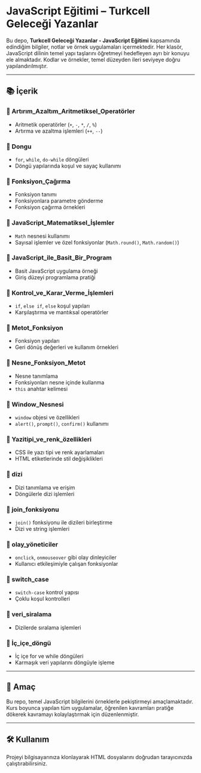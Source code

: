 # JavaScript Eğitimi – Turkcell Geleceği Yazanlar

Bu depo, **Turkcell Geleceği Yazanlar - JavaScript Eğitimi** kapsamında edindiğim bilgiler, notlar ve örnek uygulamaları içermektedir. Her klasör, JavaScript dilinin temel yapı taşlarını öğretmeyi hedefleyen ayrı bir konuyu ele almaktadır. Kodlar ve örnekler, temel düzeyden ileri seviyeye doğru yapılandırılmıştır.

---

## 📚 İçerik

### 📁 Artırım_Azaltım_Aritmetiksel_Operatörler
- Aritmetik operatörler (`+`, `-`, `*`, `/`, `%`)
- Artırma ve azaltma işlemleri (`++`, `--`)

### 📁 Dongu
- `for`, `while`, `do-while` döngüleri
- Döngü yapılarında koşul ve sayaç kullanımı

### 📁 Fonksiyon_Çağırma
- Fonksiyon tanımı
- Fonksiyonlara parametre gönderme
- Fonksiyon çağırma örnekleri

### 📁 JavaScript_Matematiksel_İşlemler
- `Math` nesnesi kullanımı
- Sayısal işlemler ve özel fonksiyonlar (`Math.round()`, `Math.random()`)

### 📁 JavaScript_ile_Basit_Bir_Program
- Basit JavaScript uygulama örneği
- Giriş düzeyi programlama pratiği

### 📁 Kontrol_ve_Karar_Verme_İşlemleri
- `if`, `else if`, `else` koşul yapıları
- Karşılaştırma ve mantıksal operatörler

### 📁 Metot_Fonksiyon
- Fonksiyon yapıları
- Geri dönüş değerleri ve kullanım örnekleri

### 📁 Nesne_Fonksiyon_Metot
- Nesne tanımlama
- Fonksiyonları nesne içinde kullanma
- `this` anahtar kelimesi

### 📁 Window_Nesnesi
- `window` objesi ve özellikleri
- `alert()`, `prompt()`, `confirm()` kullanımı

### 📁 Yazitipi_ve_renk_özellikleri
- CSS ile yazı tipi ve renk ayarlamaları
- HTML etiketlerinde stil değişiklikleri

### 📁 dizi
- Dizi tanımlama ve erişim
- Döngülerle dizi işlemleri

### 📁 join_fonksiyonu
- `join()` fonksiyonu ile dizileri birleştirme
- Dizi ve string işlemleri

### 📁 olay_yöneticiler
- `onclick`, `onmouseover` gibi olay dinleyiciler
- Kullanıcı etkileşimiyle çalışan fonksiyonlar

### 📁 switch_case
- `switch-case` kontrol yapısı
- Çoklu koşul kontrolleri

### 📁 veri_siralama
- Dizilerde sıralama işlemleri

### 📁 İç_içe_döngü
- İç içe for ve while döngüleri
- Karmaşık veri yapılarını döngüyle işleme

---

## 🚀 Amaç

Bu repo, temel JavaScript bilgilerini örneklerle pekiştirmeyi amaçlamaktadır. Kurs boyunca yapılan tüm uygulamalar, öğrenilen kavramları pratiğe dökerek kavramayı kolaylaştırmak için düzenlenmiştir.

---

## 🛠️ Kullanım

Projeyi bilgisayarınıza klonlayarak HTML dosyalarını doğrudan tarayıcınızda çalıştırabilirsiniz.

